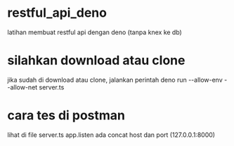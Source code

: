 # restful_api_deno
 latihan membuat restful api dengan deno (tanpa knex ke db)
 
# silahkan download atau clone
 jika sudah di download atau clone, jalankan perintah deno run --allow-env --allow-net server.ts
 
# cara tes di postman
 lihat di file server.ts app.listen ada concat host dan port (127.0.0.1:8000)
